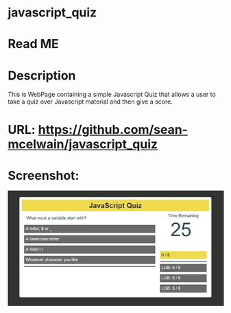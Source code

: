 # javascript_quiz
# Read ME
# Description

This is WebPage containing a simple Javascript Quiz that allows a user to take a quiz over Javascript material and then give a score. 

# URL: https://github.com/sean-mcelwain/javascript_quiz

# Screenshot:

![Screenshot](https://github.com/sean-mcelwain/javascript_quiz/blob/main/assets/screenshot.jpg)


